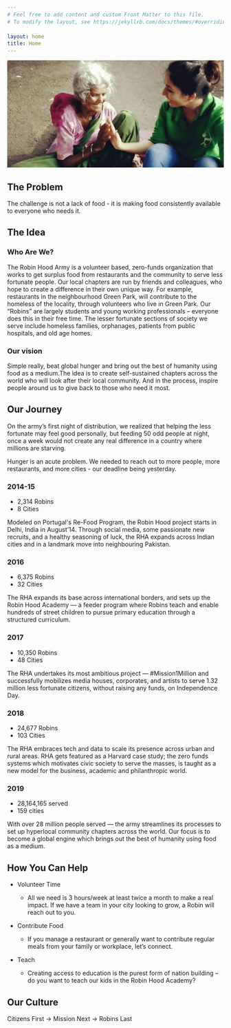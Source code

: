 ```yaml
---
# Feel free to add content and custom Front Matter to this file.
# To modify the layout, see https://jekyllrb.com/docs/themes/#overriding-theme-defaults

layout: home
title: Home
---
```


<img src="/assets/images/home/slide3.png" alt="Hunger is more than missing a meal" data-echo="/assets/images/home/slide3.jpg" loading="lazy">

## The Problem

The challenge is not a lack of food - it is making food consistently available to everyone who needs it.

## The Idea

### Who Are We?

The Robin Hood Army is a volunteer based, zero-funds organization that works to get surplus food from restaurants and the community to serve less fortunate people. Our local chapters are run by friends and colleagues, who hope to create a difference in their own unique way. For example, restaurants in the neighbourhood Green Park, will contribute to the homeless of the locality, through volunteers who live in Green Park. Our “Robins” are largely students and young working professionals – everyone does this in their free time. The lesser fortunate sections of society we serve include homeless families, orphanages, patients from public hospitals, and old age homes.

### Our vision

Simple really, beat global hunger and bring out the best of humanity using food as a medium.The idea is to create self-sustained chapters across the world who will look after their local community. And in the process, inspire people around us to give back to those who need it most.

## Our Journey

On the army’s first night of distribution, we realized that helping the less fortunate may feel good personally, but feeding 50 odd people at night, once a week would not create any real difference in a country where millions are starving.

Hunger is an acute problem. We needed to reach out to more people, more restaurants, and more cities - our deadline being yesterday.

### 2014-15

- 2,314 Robins
- 8 Cities

Modeled on Portugal's Re-Food Program, the Robin Hood project starts in Delhi, India in August’14. Through social media, some passionate new recruits, and a healthy seasoning of luck, the RHA expands across Indian cities and in a landmark move into neighbouring Pakistan.

### 2016

- 6,375 Robins
- 32 Cities

The RHA expands its base across international borders, and sets up the Robin Hood Academy — a feeder program where Robins teach and enable hundreds of street children to pursue primary education through a structured curriculum.

### 2017

- 10,350 Robins
- 48 Cities

The RHA undertakes its most ambitious project — #Mission1Million and successfully mobilizes media houses, corporates, and artists to serve 1.32 million less fortunate citizens, without raising any funds, on Independence Day.

### 2018

- 24,677 Robins
- 103 Cities

The RHA embraces tech and data to scale its presence across urban and rural areas. RHA gets featured as a Harvard case study; the zero funds systems which motivates civic society to serve the masses, is taught as a new model for the business, academic and philanthropic world.

### 2019

- 28,164,165 served
- 159 cities

With over 28 million people served — the army streamlines its processes to set up hyperlocal community chapters across the world. Our focus is to become a global engine which brings out the best of humanity using food as a medium.

## How You Can Help

- Volunteer Time
    - All we need is 3 hours/week at least twice a month to make a real impact. If we have a team in your city looking to grow, a Robin will reach out to you.

- Contribute Food
    - If you manage a restaurant or generally want to contribute regular meals from your family or workplace, let’s connect.

- Teach
    - Creating access to education is the purest form of nation building – do you want to teach our kids in the Robin Hood Academy?

## Our Culture

Citizens First → Mission Next → Robins Last

<!-- ![Our Culture](/assets/images/home/home-page_our-culture.png) -->

